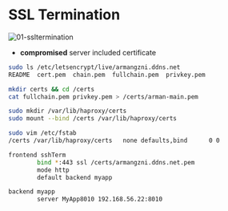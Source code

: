 # SSL Termination

![01-ssltermination](https://github.com/hojat-gazestani/DevOps/blob/main/haproxy/pictures/04-certificate/01-SSL-Termination.jpg)

* __compromised__  server included certificate
```bash
sudo ls /etc/letsencrypt/live/armangzni.ddns.net
README	cert.pem  chain.pem  fullchain.pem  privkey.pem

mkdir certs && cd /certs
cat fullchain.pem privkey.pem > /certs/arman-main.pem

sudo mkdir /var/lib/haproxy/certs
sudo mount --bind /certs /var/lib/haproxy/certs

sudo vim /etc/fstab
/certs /var/lib/haproxy/certs   none defaults,bind      0 0
```

```bash
frontend sshTerm
        bind *:443 ssl /certs/armangzni.ddns.net.pem
        mode http
        default backend myapp

backend myapp
        server MyApp8010 192.168.56.22:8010
```